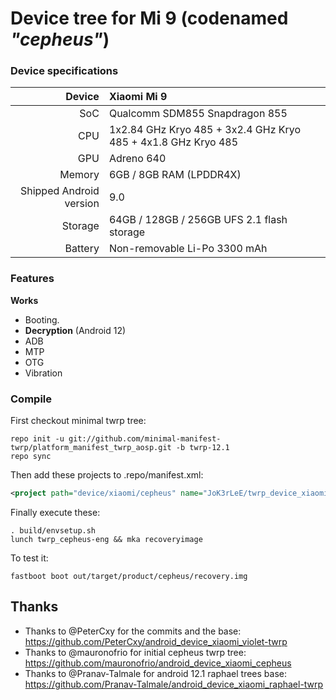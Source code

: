 # Device tree for Mi 9 (codenamed _"cepheus"_)

### Device specifications

| Device                  | Xiaomi Mi 9                                                   |
| ----------------------: | :------------------------------------------------------------ |
| SoC                     | Qualcomm SDM855 Snapdragon 855                                |
| CPU                     | 1x2.84 GHz Kryo 485 + 3x2.4 GHz Kryo 485 + 4x1.8 GHz Kryo 485 |
| GPU                     | Adreno 640                                                    |
| Memory                  | 6GB / 8GB RAM (LPDDR4X)                                       |
| Shipped Android version | 9.0                                                           |
| Storage                 | 64GB / 128GB / 256GB UFS 2.1 flash storage                    |
| Battery                 | Non-removable Li-Po 3300 mAh                                  |

### Features 
**Works**

- Booting.
- **Decryption** (Android 12)
- ADB
- MTP
- OTG
- Vibration

### Compile

First checkout minimal twrp tree:

```
repo init -u git://github.com/minimal-manifest-twrp/platform_manifest_twrp_aosp.git -b twrp-12.1
repo sync
```

Then add these projects to .repo/manifest.xml:

```xml
<project path="device/xiaomi/cepheus" name="JoK3rLeE/twrp_device_xiaomi_cepheus" remote="github" revision="android-12" />
```

Finally execute these:

```
. build/envsetup.sh
lunch twrp_cepheus-eng && mka recoveryimage
```

To test it:

```
fastboot boot out/target/product/cepheus/recovery.img
```

## Thanks

- Thanks to @PeterCxy for the commits and the base: https://github.com/PeterCxy/android_device_xiaomi_violet-twrp
- Thanks to @mauronofrio for initial cepheus twrp tree: https://github.com/mauronofrio/android_device_xiaomi_cepheus
- Thanks to @Pranav-Talmale for android 12.1 raphael trees base: https://github.com/Pranav-Talmale/android_device_xiaomi_raphael-twrp
